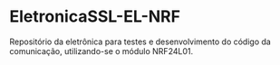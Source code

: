 # EletronicaSSL-EL-NRF
Repositório da eletrônica para testes e desenvolvimento do código da comunicação, utilizando-se o módulo NRF24L01.
